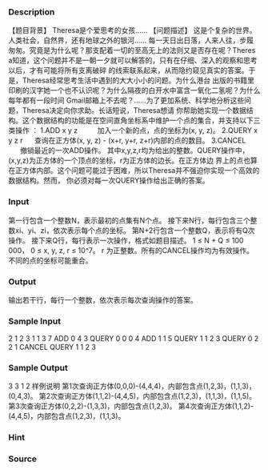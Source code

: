 
### Description
【题目背景】
Theresa是个爱思考的女孩……
【问题描述】
这是个复杂的世界。人类社会，自然界，还有地球之外的银河……
每一天日出日落，人来人往，步履匆匆。究竟是为什么呢？那支配着一切的至高无上的法则又是否存在呢？Theres
a知道，这个问题并不是一朝一夕就可以解答的，只有在仔细、深入的观察和思考以后，才有可能将所有支离破碎
的线索联系起来，从而隐约窥见真实的答案。于是，Theresa经常思考生活中遇到的大大小小的问题。为什么港台
出版的书籍里印刷的汉字她一个也不认识呢？为什么隔夜的白开水中富含一氧化二氢呢？为什么每年都有一段时间
Gmail邮箱上不去呢？……为了更加系统、科学地分析这些问题，Theresa决定向你求助。长话短说，Theresa想请
你帮助她实现一个数据结构。这个数据结构的功能是在空间直角坐标系中维护一个点的集合，并支持以下三类操作
：
1.ADD x y z          加入一个新的点，点的坐标为(x, y, z)。
2.QUERY x y z r      查询在正方体(x, y, z) - (x+r, y+r, z+r)内部的点的数目。
3.CANCEL             撤销最近的一次ADD操作。
其中x,y,z,r均为给出的整数。QUERY操作中，(x,y,z)为正方体的一个顶点的坐标，r为正方体的边长。在正方体边
界上的点也算在正方体内部。这个问题可能过于困难，所以Theresa并不强迫你实现一个高效的数据结构。然而，
你必须对每一次QUERY操作给出正确的答案。
### Input

第一行包含一个整数N，表示最初的点集有N个点。
接下来N行，每行包含三个整数xi、yi、zi，依次表示每个点的坐标。
第N+2行包含一个整数Q，表示将有Q次操作。
接下来Q行，每行表示一次操作，格式如题目描述。
1 ≤ N + Q ≤ 100 000， 0 ≤ x, y, z, r ≤ 10^7。
r 为正整数。所有的CANCEL操作均为有效操作。不同的点的坐标可能重合。

### Output
输出若干行，每行一个整数，依次表示每次查询操作的答案。
### Sample Input
2
1 2 3
1 1 3
7
ADD 0 4 3
QUERY 0 0 0 4
ADD 1 1 5
QUERY 1 1 2 3
QUERY 0 2 2 1
CANCEL
QUERY 1 1 2 3
### Sample Output
3
3
1
2
样例说明
第1次查询正方体(0,0,0)-(4,4,4)，内部包含点(1,2,3)，(1,1,3)，(0,4,3)。
第2次查询正方体(1,1,2)-(4,4,5)，内部包含点(1,2,3)，(1,1,3)，(1,1,5)。
第3次查询正方体(0,2,2)-(1,3,3)，内部包含点(1,2,3)。
第4次查询正方体(1,1,2)-(4,4,5)，内部包含点(1,2,3)，(1,1,3)。
### Hint

### Source
